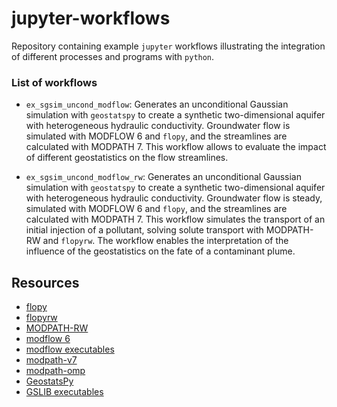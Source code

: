 # jupyter-workflows

Repository containing example ```jupyter``` workflows illustrating the integration of different processes and programs with ```python```.

### List of workflows

- ```ex_sgsim_uncond_modflow```: Generates an unconditional Gaussian simulation with ```geostatspy``` to create a synthetic two-dimensional aquifer with heterogeneous hydraulic conductivity. Groundwater flow is simulated with MODFLOW 6 and ```flopy```, and the streamlines are calculated with MODPATH 7. This workflow allows to evaluate the impact of different geostatistics on the flow streamlines. 

- ```ex_sgsim_uncond_modflow_rw```: Generates an unconditional Gaussian simulation with ```geostatspy``` to create a synthetic two-dimensional aquifer with heterogeneous hydraulic conductivity. Groundwater flow is steady, simulated with MODFLOW 6 and ```flopy```, and the streamlines are calculated with MODPATH 7. This workflow simulates the transport of an initial injection of a pollutant, solving solute transport with MODPATH-RW and ```flopyrw```. The workflow enables the interpretation of the influence of the geostatistics on the fate of a contaminant plume. 



## Resources
* [flopy](https://github.com/modflowpy/flopy)
* [flopyrw](https://github.com/upc-ghs/flopyrw)
* [MODPATH-RW](https://github.com/upc-ghs/modpath-rw)
* [modflow 6](https://github.com/MODFLOW-USGS/modflow6)
* [modflow executables](https://github.com/MODFLOW-USGS/executables)
* [modpath-v7](https://github.com/MODFLOW-USGS/modpath-v7)
* [modpath-omp](https://github.com/upc-ghs/modpath-omp)
* [GeostatsPy](https://github.com/GeostatsGuy/GeostatsPy)
* [GSLIB executables](https://github.com/upc-ghs/gslib-executables)

